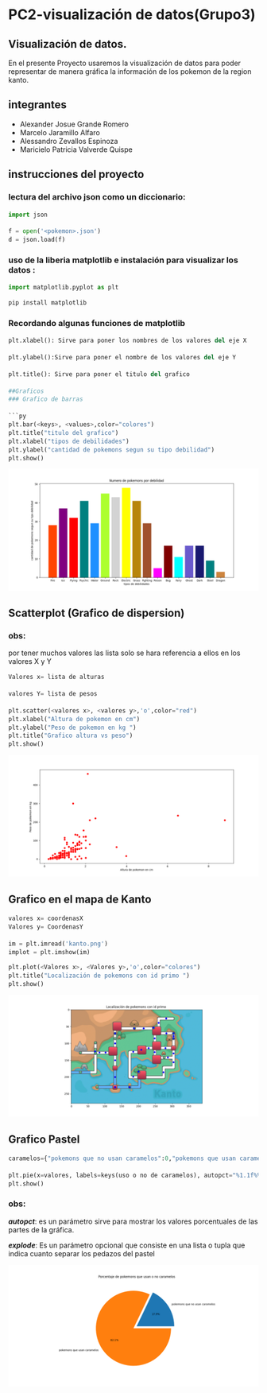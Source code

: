 # PC2-visualización de datos(Grupo3)
## Visualización de datos.
En el presente Proyecto  usaremos la visualización de datos para poder representar de manera gráfica la información de los pokemon de la region kanto.
## integrantes
* Alexander Josue Grande Romero
* Marcelo Jaramillo Alfaro
* Alessandro Zevallos Espinoza
* Maricielo Patricia Valverde Quispe	

## instrucciones del proyecto
### lectura del archivo json como un diccionario:
```py
import json

f = open('<pokemon>.json')
d = json.load(f)
```
### uso de la liberia matplotlib e instalación para visualizar los datos :
```py
import matplotlib.pyplot as plt
```

```py
pip install matplotlib
```
### Recordando algunas funciones de matplotlib
```py
plt.xlabel(): Sirve para poner los nombres de los valores del eje X

plt.ylabel():Sirve para poner el nombre de los valores del eje Y

plt.title(): Sirve para poner el titulo del grafico

##Graficos 
### Grafico de barras

```py
plt.bar(<keys>, <values>,color="colores")
plt.title("titulo del grafico")
plt.xlabel("tipos de debilidades")
plt.ylabel("cantidad de pokemons segun su tipo debilidad")
plt.show()
```

![](https://github.com/Grande1996/PC2-Trabajodevisualizaci-n-Grupo3-/blob/main/Figure_1.png)

## Scatterplot (Grafico de dispersion)
  ### obs:
  por tener muchos valores las lista solo se hara referencia a ellos en los valores X y Y

```py
Valores x= lista de alturas

valores Y= lista de pesos

plt.scatter(<valores x>, <valores y>,'o',color="red")
plt.xlabel("Altura de pokemon en cm")
plt.ylabel("Peso de pokemon en kg ")
plt.title("Grafico altura vs peso")
plt.show()
```
![](https://github.com/Grande1996/PC2-Trabajodevisualizaci-n-Grupo3-/blob/main/Figure_2.png)

## Grafico en el mapa de Kanto
```py
valores x= coordenasX
Valores y= CoordenasY

im = plt.imread('kanto.png')
implot = plt.imshow(im)
```
```py
plt.plot(<Valores x>, <Valores y>,'o',color="colores")
plt.title("Localización de pokemons con id primo ")
plt.show()
```


![](https://github.com/Grande1996/PC2-Trabajodevisualizaci-n-Grupo3-/blob/main/Figure_3.png)

## Grafico Pastel
```py
caramelos={"pokemons que no usan caramelos":0,"pokemons que usan caramelos":0}

plt.pie(x=valores, labels=keys(uso o no de caramelos), autopct="%1.1f%%",explode)
plt.show()
```
### obs:
  ***autopct***: es un parámetro sirve para mostrar los valores porcentuales de las partes de la gráfica.
  
  ***explode***: Es un parámetro opcional que consiste en una lista o tupla que indica cuanto separar los pedazos del pastel
  
![](https://github.com/Grande1996/PC2-Trabajodevisualizaci-n-Grupo3-/blob/main/Figure_4.png)

